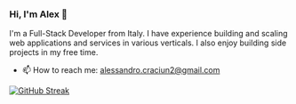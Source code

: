### Hi, I'm Alex 👋

I'm a Full-Stack Developer from Italy. I have experience building and scaling web applications and services in various verticals. I also enjoy building side projects in my free time.


- 📫 How to reach me: alessandro.craciun2@gmail.com

[![GitHub Streak](https://streak-stats.demolab.com?user=IGOLz&theme=dark&hide_border=true&date_format=j%20M%5B%20Y%5D)](https://git.io/streak-stats)

